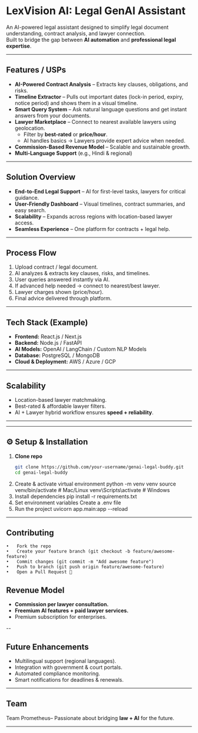 # LexVision AI: Legal GenAI Assistant

An AI-powered legal assistant designed to simplify legal document understanding, contract analysis, and lawyer connection.  
Built to bridge the gap between **AI automation** and **professional legal expertise**.

---

##  Features / USPs
- **AI-Powered Contract Analysis** – Extracts key clauses, obligations, and risks.  
- **Timeline Extractor** – Pulls out important dates (lock-in period, expiry, notice period) and shows them in a visual timeline.  
- **Smart Query System** – Ask natural language questions and get instant answers from your documents.  
- **Lawyer Marketplace** – Connect to nearest available lawyers using geolocation.  
  - Filter by **best-rated** or **price/hour**.  
  - AI handles basics → Lawyers provide expert advice when needed.  
- **Commission-Based Revenue Model** – Scalable and sustainable growth.
- **Multi-Language Support** (e.g., Hindi & regional)

---

##  Solution Overview
- **End-to-End Legal Support** – AI for first-level tasks, lawyers for critical guidance.  
- **User-Friendly Dashboard** – Visual timelines, contract summaries, and easy search.  
- **Scalability** – Expands across regions with location-based lawyer access.  
- **Seamless Experience** – One platform for contracts + legal help.  

---

##  Process Flow
1. Upload contract / legal document.  
2. AI analyzes & extracts key clauses, risks, and timelines.  
3. User queries answered instantly via AI.  
4. If advanced help needed → connect to nearest/best lawyer.  
5. Lawyer charges shown (price/hour).  
6. Final advice delivered through platform.  

---

##  Tech Stack (Example)
- **Frontend:** React.js / Next.js  
- **Backend:** Node.js / FastAPI  
- **AI Models:** OpenAI / LangChain / Custom NLP Models  
- **Database:** PostgreSQL / MongoDB  
- **Cloud & Deployment:** AWS / Azure / GCP  

---

##  Scalability
- Location-based lawyer matchmaking.  
- Best-rated & affordable lawyer filters.  
- AI + Lawyer hybrid workflow ensures **speed + reliability**.  

---
---

## ⚙️ Setup & Installation

1. **Clone repo**  
   ```bash
   git clone https://github.com/your-username/genai-legal-buddy.git
   cd genai-legal-buddy
2. 	Create & activate virtual environment
python -m venv venv
source venv/bin/activate   # Mac/Linux
venv\Scripts\activate      # Windows
3. Install dependencies
   pip install -r requirements.txt
4.  Set environment variables
Create a .env file
5.  Run the project
   uvicorn app.main:app --reload
 ---
 
## Contributing
	•	Fork the repo
	•	Create your feature branch (git checkout -b feature/awesome-feature)
	•	Commit changes (git commit -m "Add awesome feature")
	•	Push to branch (git push origin feature/awesome-feature)
	•	Open a Pull Request 🚀

##  Revenue Model
- **Commission per lawyer consultation.**  
- **Freemium AI features + paid lawyer services.**  
- Premium subscription for enterprises.  

--

##  Future Enhancements
- Multilingual support (regional languages).  
- Integration with government & court portals.  
- Automated compliance monitoring.  
- Smart notifications for deadlines & renewals.  

---

##  Team
Team Prometheus– Passionate about bridging **law + AI** for the future.  

---
